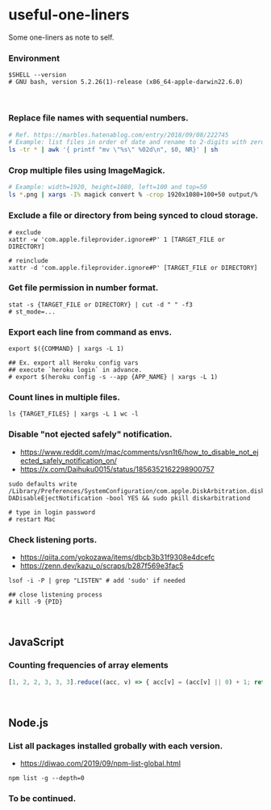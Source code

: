 # useful-one-liners
Some one-liners as note to self.

### Environment
```shell
$SHELL --version
# GNU bash, version 5.2.26(1)-release (x86_64-apple-darwin22.6.0)
```

<br>

### Replace file names with sequential numbers.
```sh
# Ref. https://marbles.hatenablog.com/entry/2018/09/08/222745
# Example: list files in order of date and rename to 2-digits with zero padding numbers.
ls -tr * | awk '{ printf "mv \"%s\" %02d\n", $0, NR}' | sh
```

### Crop multiple files using ImageMagick.
```sh
# Example: width=1920, height=1080, left=100 and top=50
ls *.png | xargs -I% magick convert % -crop 1920x1080+100+50 output/%
```

### Exclude a file or directory from being synced to cloud storage. 
```shell
# exclude
xattr -w 'com.apple.fileprovider.ignore#P' 1 [TARGET_FILE or DIRECTORY]

# reinclude
xattr -d 'com.apple.fileprovider.ignore#P' [TARGET_FILE or DIRECTORY]
```

### Get file permission in number format.
```shell
stat -s {TARGET_FILE or DIRECTORY} | cut -d " " -f3
# st_mode=...
```

### Export each line from command as envs.
```shell
export $({COMMAND} | xargs -L 1)

## Ex. export all Heroku config vars
## execute `heroku login` in advance.
# export $(heroku config -s --app {APP_NAME} | xargs -L 1)
```

### Count lines in multiple files.
```shell
ls {TARGET_FILES} | xargs -L 1 wc -l
```

### Disable "not ejected safely" notification.
- https://www.reddit.com/r/mac/comments/vsn1t6/how_to_disable_not_ejected_safely_notification_on/
- https://x.com/Daihuku0015/status/1856352162298900757
```shell
sudo defaults write /Library/Preferences/SystemConfiguration/com.apple.DiskArbitration.diskarbitrationd.plist DADisableEjectNotification -bool YES && sudo pkill diskarbitrationd

# type in login password
# restart Mac
```

### Check listening ports.
- https://qiita.com/yokozawa/items/dbcb3b31f9308e4dcefc
- https://zenn.dev/kazu_o/scraps/b287f569e3fac5
```shell
lsof -i -P | grep "LISTEN" # add 'sudo' if needed

## close listening process
# kill -9 {PID}
```

<br>

## JavaScript

### Counting frequencies of array elements
```javascript
[1, 2, 2, 3, 3, 3].reduce((acc, v) => { acc[v] = (acc[v] || 0) + 1; return acc }, {})
```

<br>

## Node.js

### List all packages installed grobally with each version.
- https://diwao.com/2019/09/npm-list-global.html
```shell
npm list -g --depth=0
```

### To be continued.
